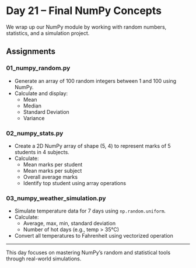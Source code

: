 # Day 21 – Final NumPy Concepts

We wrap up our NumPy module by working with random numbers, statistics, and a simulation project.

## Assignments

### 01_numpy_random.py
- Generate an array of 100 random integers between 1 and 100 using NumPy.
- Calculate and display:
  - Mean
  - Median
  - Standard Deviation
  - Variance

### 02_numpy_stats.py
- Create a 2D NumPy array of shape (5, 4) to represent marks of 5 students in 4 subjects.
- Calculate:
  - Mean marks per student
  - Mean marks per subject
  - Overall average marks
  - Identify top student using array operations

### 03_numpy_weather_simulation.py
- Simulate temperature data for 7 days using `np.random.uniform`.
- Calculate:
  - Average, max, min, standard deviation
  - Number of hot days (e.g., temp > 35°C)
- Convert all temperatures to Fahrenheit using vectorized operation

---

This day focuses on mastering NumPy’s random and statistical tools through real-world simulations.